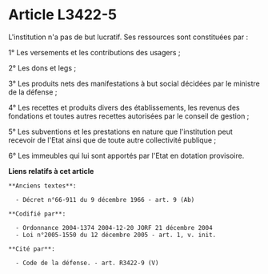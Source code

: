# Article L3422-5

L'institution n'a pas de but lucratif. Ses ressources sont constituées par :

1° Les versements et les contributions des usagers ;

2° Les dons et legs ;

3° Les produits nets des manifestations à but social décidées par le ministre de la défense ;

4° Les recettes et produits divers des établissements, les revenus des fondations et toutes autres recettes autorisées par le
conseil de gestion ;

5° Les subventions et les prestations en nature que l'institution peut recevoir de l'Etat ainsi que de toute autre
collectivité publique ;

6° Les immeubles qui lui sont apportés par l'Etat en dotation provisoire.

**Liens relatifs à cet article**

	**Anciens textes**:

	  - Décret n°66-911 du 9 décembre 1966 - art. 9 (Ab)

	**Codifié par**:

	  - Ordonnance 2004-1374 2004-12-20 JORF 21 décembre 2004
	  - Loi n°2005-1550 du 12 décembre 2005 - art. 1, v. init.

	**Cité par**:

	  - Code de la défense. - art. R3422-9 (V)
